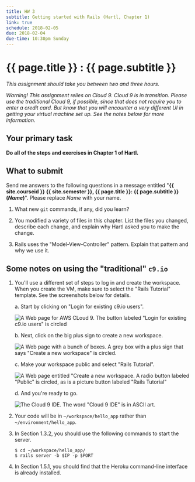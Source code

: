 ```yaml
---
title: HW 3
subtitle: Getting started with Rails (Hartl, Chapter 1)
link: true
schedule: 2018-02-05
due: 2018-02-04
due-time: 10:30pm Sunday
---
```

# {{ page.title }} : {{ page.subtitle }}

_This assignment should take you between two and three hours._

_Warning!  This assignment relies on Cloud 9.  Cloud 9 is in transition.
Please use the traditional Cloud 9, if possible, since that does not
require you to enter a credit card.  But know that you will encounter
a very different UI in getting your virtual machine set up.  See the 
notes below for more information._

## Your primary task

**Do all of the steps and exercises in Chapter 1 of Hartl.**

## What to submit

Send me answers to the following questions in a message entitled
"**{{ site.courseid }} {{ site.semester }}, {{ page.title }}: {{
page.subtitle }} (_Name_)**".  Please replace _Name_ with your name.

1. What new `git` commands, if any, did you learn?

2. You modified a variety of files in this chapter.  List the files you
changed, describe each change, and explain why Hartl asked you to make
the change.

3. Rails uses the "Model-View-Controller" pattern.  Explain that pattern
and why we use it.

## Some notes on using the "traditional" `c9.io`

1. You'll use a different set of steps to log in and create the workspace.
When you create the VM, make sure to select the "Rails Tutorial" template.
See the screenshots below for details.  

    a. Start by clicking on "Login for existing c9.io users".

    ![A Web page for AWS CLoud 9.  The button labeled "Login for existing c9.io users" is circled](../images/c9-setup/c9-01)

    b. Next, click on the big plus sign to create a new workspace.

    ![A Web page with a bunch of boxes.  A grey box with a plus sign that says "Create a new workspace" is circled.](../images/c9-setup/c9-02)

    c. Make your workspace public and select "Rails Tutorial".

    ![A Web page entitled "Create a new workspace.  A radio button labeled "Public" is circled, as is a picture button labeled "Rails Tutorial"](../images/c9-setup/c9-03)

    d. And you're ready to go.

    ![The Cloud 9 IDE.  The word "Cloud 9 IDE" is in ASCII art.](../images/c9-setup/c9-04)

2. Your code will be in `~/workspace/hello_app` rather than 
`~/environment/hello_app`.

3. In Section 1.3.2, you should use the following commands to start the server.

   ```
   $ cd ~/workspace/hello_app/
   $ rails server -b $IP -p $PORT
   ```

4. In Section 1.5.1, you should find that the Heroku command-line interface
is already installed.

